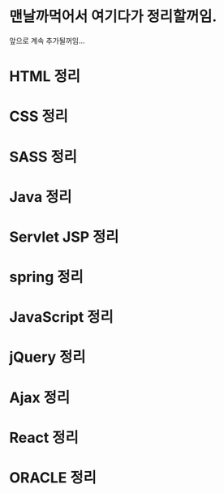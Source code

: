 # 맨날까먹어서 여기다가 정리할꺼임.

앞으로 계속 추가될꺼임...











# HTML 정리

# CSS 정리

# SASS 정리



# Java 정리



# Servlet JSP 정리



# spring 정리







# JavaScript 정리

# jQuery 정리

# Ajax 정리

# React 정리







# ORACLE 정리











